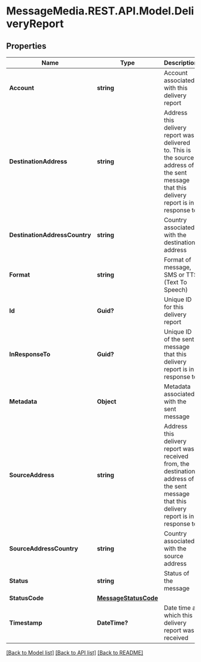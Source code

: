 # MessageMedia.REST.API.Model.DeliveryReport
## Properties

Name | Type | Description | Notes
------------ | ------------- | ------------- | -------------
**Account** | **string** | Account associated with this delivery report | [optional] 
**DestinationAddress** | **string** | Address this delivery report was delivered to. This is the source address of the sent message that this delivery report is in response to | [optional] 
**DestinationAddressCountry** | **string** | Country associated with the destination address | [optional] 
**Format** | **string** | Format of message, SMS or TTS (Text To Speech) | [optional] 
**Id** | **Guid?** | Unique ID for this delivery report | [optional] 
**InResponseTo** | **Guid?** | Unique ID of the sent message that this delivery report is in response to | [optional] 
**Metadata** | **Object** | Metadata associated with the sent message | [optional] 
**SourceAddress** | **string** | Address this delivery report was received from, the destination address of the sent message that this delivery report is in response to | [optional] 
**SourceAddressCountry** | **string** | Country associated with the source address | [optional] 
**Status** | **string** | Status of the message | [optional] 
**StatusCode** | [**MessageStatusCode**](MessageStatusCode.md) |  | [optional] 
**Timestamp** | **DateTime?** | Date time at which this delivery report was received | [optional] 

[[Back to Model list]](../README.md#documentation-for-models) [[Back to API list]](../README.md#documentation-for-api-endpoints) [[Back to README]](../README.md)

